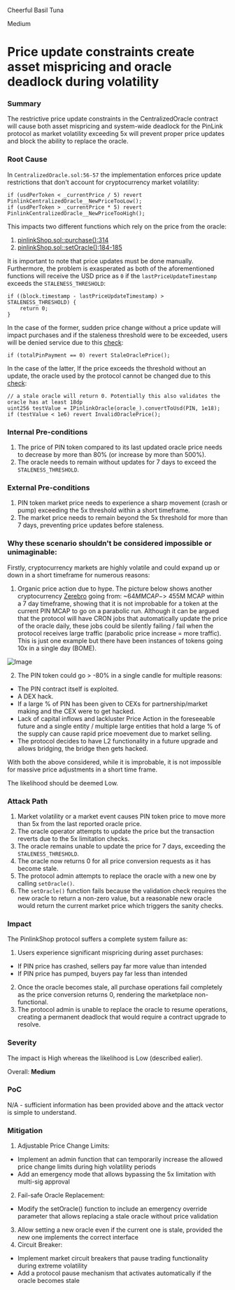 Cheerful Basil Tuna

Medium

# Price update constraints create asset mispricing and oracle deadlock during volatility

### Summary

The restrictive price update constraints in the CentralizedOracle contract will cause both asset mispricing and system-wide deadlock for the PinLink protocol as market volatility exceeding 5x will prevent proper price updates and block the ability to replace the oracle.

### Root Cause

In `CentralizedOracle.sol:56-57` the implementation enforces price update restrictions that don't account for cryptocurrency market volatility:
```solidity
if (usdPerToken < _currentPrice / 5) revert PinlinkCentralizedOracle__NewPriceTooLow();
if (usdPerToken > _currentPrice * 5) revert PinlinkCentralizedOracle__NewPriceTooHigh();
```
This impacts two different functions which rely on the price from the oracle:
1. [pinlinkShop.sol::purchase():314](https://github.com/sherlock-audit/2025-03-pinlink-rwa-tokenized-depin-marketplace/blob/main/marketplace-contracts/src/marketplaces/pinlinkShop.sol#L314)
2. [pinlinkShop.sol::setOracle():184-185](https://github.com/sherlock-audit/2025-03-pinlink-rwa-tokenized-depin-marketplace/blob/main/marketplace-contracts/src/marketplaces/pinlinkShop.sol#L184)

It is important to note that price updates must be done manually. Furthermore, the problem is exasperated as both of the aforementioned functions will receive the USD price as `0` if the `lastPriceUpdateTimestamp` exceeds the `STALENESS_THRESHOLD`:
```solidity
if ((block.timestamp - lastPriceUpdateTimestamp) > STALENESS_THRESHOLD) {
    return 0;
}
```  

In the case of the former, sudden price change without a price update will impact purchases and if the staleness threshold were to be exceeded, users will be denied service due to this [check](https://github.com/sherlock-audit/2025-03-pinlink-rwa-tokenized-depin-marketplace/blob/main/marketplace-contracts/src/marketplaces/pinlinkShop.sol#L316):
```solidity
if (totalPinPayment == 0) revert StaleOraclePrice();
```

In the case of the  latter, If the price exceeds the threshold without an update, the oracle used by the protocol cannot be changed due to this [check](https://github.com/sherlock-audit/2025-03-pinlink-rwa-tokenized-depin-marketplace/blob/main/marketplace-contracts/src/marketplaces/pinlinkShop.sol#L185):
```solidity
// a stale oracle will return 0. Potentially this also validates the oracle has at least 18dp
uint256 testValue = IPinlinkOracle(oracle_).convertToUsd(PIN, 1e18);
if (testValue < 1e6) revert InvalidOraclePrice();
```

### Internal Pre-conditions

1. The price of PIN token compared to its last updated oracle price needs to decrease by more than 80% (or increase by more than 500%).
2. The oracle needs to remain without updates for 7 days to exceed the `STALENESS_THRESHOLD`.

### External Pre-conditions

1. PIN token market price needs to experience a sharp movement (crash or pump) exceeding the 5x threshold within a short timeframe.
2. The market price needs to remain beyond the 5x threshold for more than 7 days, preventing price updates before staleness.

### Why these scenario shouldn't be considered impossible or unimaginable:
Firstly, cryptocurrency markets are highly volatile and could expand up or down in a short timeframe for numerous reasons:
1. Organic price action due to hype. The picture below shows another cryptocurrency [Zerebro](https://dexscreener.com/solana/3sjnocnkkhwpvxygdtem8rccihsgc9jsfzuuazkbvrvp) going from: ~$64M MCAP -> ~$455M MCAP within a 7 day timeframe, showing that it is not improbable for a token at the current PIN MCAP to go on a parabolic run. Although it can be argued that the protocol will have CRON jobs that automatically update the price of the oracle daily, these jobs could be silently failing / fail when the protocol receives large traffic (parabolic price increase = more traffic). This is just one example but there have been instances of tokens going 10x in a single day (BOME).

![Image](https://sherlock-files.ams3.digitaloceanspaces.com/gh-images/138bdb14-73b3-463b-a908-0f3b4eea1272)

2. The PIN token could go > -80% in a single candle for multiple reasons:
- The PIN contract itself is exploited.
- A DEX hack.
- If a large % of PIN has been given to CEXs for partnership/market making and the CEX were to get hacked.
- Lack of capital inflows and lackluster Price Action in the foreseeable future and a single entity / multiple large entities that hold a large % of the supply can cause rapid price moevement due to market selling.
- The protocol decides to have L2 functionality in a future upgrade and allows bridging, the bridge then gets hacked.

With both the above considered, while it is improbable, it is not impossible for massive price adjustments in a short time frame. 

The likelihood should be deemed Low.


### Attack Path

1. Market volatility or a market event causes PIN token price to move more than 5x from the last reported oracle price.
2. The oracle operator attempts to update the price but the transaction reverts due to the 5x limitation checks.
3. The oracle remains unable to update the price for 7 days, exceeding the `STALENESS_THRESHOLD`.
4. The oracle now returns 0 for all price conversion requests as it has become stale.
5. The protocol admin attempts to replace the oracle with a new one by calling `setOracle()`.
6. The `setOracle()` function fails because the validation check requires the new oracle to return a non-zero value, but a reasonable new oracle would return the current market price which triggers the sanity checks.

### Impact

The PinlinkShop protocol suffers a complete system failure as:

1. Users experience significant mispricing during asset purchases:
- If PIN price has crashed, sellers pay far more value than intended
- If PIN price has pumped, buyers pay far less than intended
2. Once the oracle becomes stale, all purchase operations fail completely as the price conversion returns 0, rendering the marketplace non-functional.
3. The protocol admin is unable to replace the oracle to resume operations, creating a permanent deadlock that would require a contract upgrade to resolve.

### Severity 
The impact is High whereas the likelihood is Low (described ealier).

Overall: **Medium**

### PoC

N/A - sufficient information has been provided above and the attack vector is simple to understand.

### Mitigation

1. Adjustable Price Change Limits:
- Implement an admin function that can temporarily increase the allowed price change limits during high volatility periods
- Add an emergency mode that allows bypassing the 5x limitation with multi-sig approval
2. Fail-safe Oracle Replacement:
- Modify the setOracle() function to include an emergency override parameter that allows replacing a stale oracle without price validation
3. Allow setting a new oracle even if the current one is stale, provided the new one implements the correct interface
4. Circuit Breaker:
- Implement market circuit breakers that pause trading functionality during extreme volatility
- Add a protocol pause mechanism that activates automatically if the oracle becomes stale